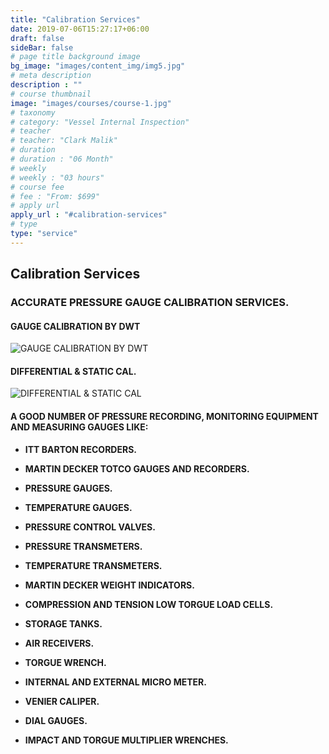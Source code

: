 ```yaml
---
title: "Calibration Services"
date: 2019-07-06T15:27:17+06:00
draft: false
sideBar: false
# page title background image
bg_image: "images/content_img/img5.jpg"
# meta description
description : ""
# course thumbnail
image: "images/courses/course-1.jpg"
# taxonomy
# category: "Vessel Internal Inspection"
# teacher
# teacher: "Clark Malik"
# duration
# duration : "06 Month"
# weekly
# weekly : "03 hours"
# course fee
# fee : "From: $699"
# apply url
apply_url : "#calibration-services"
# type
type: "service"
---
```


## Calibration Services


### ACCURATE PRESSURE GAUGE CALIBRATION SERVICES.

#### GAUGE CALIBRATION BY DWT
![GAUGE CALIBRATION BY DWT](/images/content_img/img8.jpg)
>
#### DIFFERENTIAL & STATIC CAL.
![DIFFERENTIAL & STATIC CAL](/images/content_img/img9.jpg)


#### A GOOD NUMBER OF PRESSURE RECORDING, MONITORING EQUIPMENT AND MEASURING GAUGES LIKE:

-	**ITT BARTON RECORDERS.** 

-	**MARTIN DECKER TOTCO GAUGES AND RECORDERS.**
-	**PRESSURE GAUGES.**
-	**TEMPERATURE GAUGES.**
-	**PRESSURE CONTROL VALVES.**
-	**PRESSURE TRANSMETERS.**
-	**TEMPERATURE TRANSMETERS.**
-	**MARTIN DECKER WEIGHT INDICATORS.**
-	**COMPRESSION AND TENSION LOW TORGUE LOAD CELLS.**
-	**STORAGE TANKS.**
-	**AIR RECEIVERS.**
-	**TORGUE WRENCH.**
-	**INTERNAL AND EXTERNAL MICRO METER.**
-	**VENIER CALIPER.**
-	**DIAL GAUGES.**
-	**IMPACT AND TORGUE MULTIPLIER WRENCHES.**
